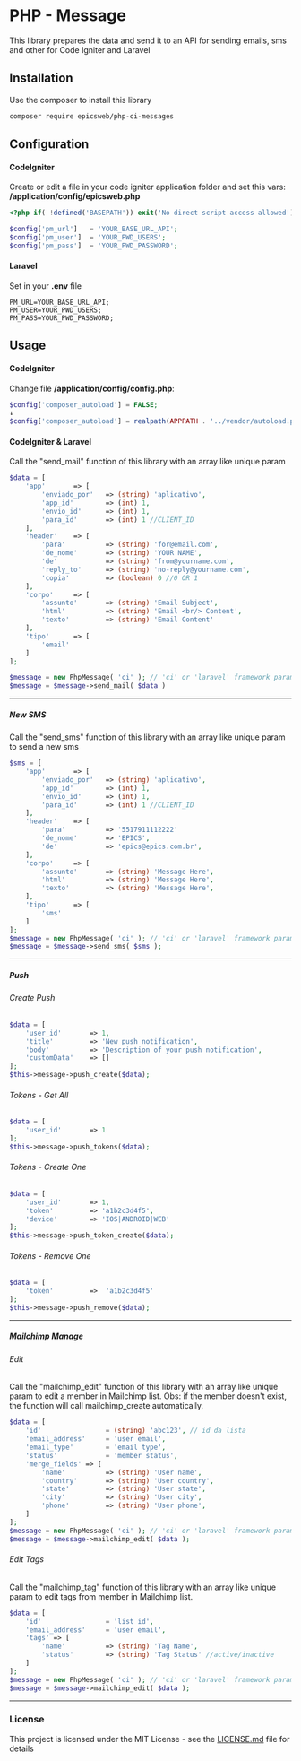 
# PHP - Message

This library prepares the data and send it to an API for sending emails, sms and other for Code Igniter and Laravel

## Installation

Use the composer to install this library

```bash
composer require epicsweb/php-ci-messages
```

## Configuration

#### CodeIgniter

Create or edit a file in your code igniter application folder and set this vars: **/application/config/epicsweb.php**

```php
<?php if( !defined('BASEPATH')) exit('No direct script access allowed');

$config['pm_url']   = 'YOUR_BASE_URL_API';
$config['pm_user']  = 'YOUR_PWD_USERS';
$config['pm_pass']  = 'YOUR_PWD_PASSWORD';
```

#### Laravel

Set in your **.env** file

```
PM_URL=YOUR_BASE_URL_API;
PM_USER=YOUR_PWD_USERS;
PM_PASS=YOUR_PWD_PASSWORD;
```

## Usage

#### CodeIgniter

Change file **/application/config/config.php**:

```php
$config['composer_autoload'] = FALSE;
↓
$config['composer_autoload'] = realpath(APPPATH . '../vendor/autoload.php');
```

#### CodeIgniter & Laravel

Call the "send_mail" function of this library with an array like unique param

```php
$data = [
    'app'       => [
        'enviado_por'   => (string) 'aplicativo',
        'app_id'        => (int) 1,
        'envio_id'      => (int) 1,
        'para_id'       => (int) 1 //CLIENT_ID
    ],
    'header'    => [
        'para'          => (string) 'for@email.com',
        'de_nome'       => (string) 'YOUR NAME',
        'de'            => (string) 'from@yourname.com',
        'reply_to'      => (string) 'no-reply@yourname.com',
        'copia'         => (boolean) 0 //0 OR 1
    ],
    'corpo'     => [
        'assunto'       => (string) 'Email Subject',
        'html'          => (string) 'Email <br/> Content',
        'texto'         => (string) 'Email Content'
    ],
    'tipo'      => [
        'email'
    ]
];

$message = new PhpMessage( 'ci' ); // 'ci' or 'laravel' framework params (default = ci)
$message = $message->send_mail( $data )
 ```
------------

##### New SMS

Call the "send_sms" function of this library with an array like unique param to send a new sms

```php
$sms = [
    'app'       => [
        'enviado_por'   => (string) 'aplicativo',
        'app_id'        => (int) 1,
        'envio_id'      => (int) 1,
        'para_id'       => (int) 1 //CLIENT_ID
    ],
    'header'    => [
        'para'          => '5517911112222'
        'de_nome'       => 'EPICS',
        'de'            => 'epics@epics.com.br',
    ],
    'corpo'     => [
        'assunto'       => (string) 'Message Here',
        'html'          => (string) 'Message Here',
        'texto'         => (string) 'Message Here',
    ],
    'tipo'      => [
        'sms'
    ]
];
$message = new PhpMessage( 'ci' ); // 'ci' or 'laravel' framework params (default = ci)
$message = $message->send_sms( $sms );
```
------------

##### Push

###### Create Push
```php
$data = [
    'user_id'       => 1,
    'title'         => 'New push notification',
    'body'          => 'Description of your push notification', 
    'customData'    => []
];
$this->message->push_create($data);
```

###### Tokens - Get All
```php
$data = [
    'user_id'       => 1
];
$this->message->push_tokens($data);
```

###### Tokens - Create One
```php
$data = [
    'user_id'       => 1,
    'token'         => 'a1b2c3d4f5',
    'device'        => 'IOS|ANDROID|WEB'
];
$this->message->push_token_create($data);
```

###### Tokens - Remove One
```php
$data = [
    'token'         =>  'a1b2c3d4f5'
];
$this->message->push_remove($data);
```

------------

##### Mailchimp Manage

###### Edit

Call the "mailchimp_edit" function of this library with an array like unique param to edit a member in Mailchimp list. Obs: if the member doesn't exist, the function will call mailchimp_create automatically.

```php
$data = [
    'id'                = (string) 'abc123', // id da lista
    'email_address'     = 'user email',
    'email_type'        = 'email type',
    'status'            = 'member status',
    'merge_fields' => [
        'name'          => (string) 'User name',
        'country'       => (string) 'User country',
        'state'         => (string) 'User state',
        'city'          => (string) 'User city',
        'phone'         => (string) 'User phone',
    ]
];
$message = new PhpMessage( 'ci' ); // 'ci' or 'laravel' framework params (default = ci)
$message = $message->mailchimp_edit( $data );
```

###### Edit Tags

Call the "mailchimp_tag" function of this library with an array like unique param to edit tags from member in Mailchimp list.

```php
$data = [
    'id'                = 'list id',
    'email_address'     = 'user email',
    'tags' => [
        'name'          => (string) 'Tag Name',
        'status'        => (string) 'Tag Status' //active/inactive
    ]
];
$message = new PhpMessage( 'ci' ); // 'ci' or 'laravel' framework params (default = ci)
$message = $message->mailchimp_edit( $data );
```

------------

### License
This project is licensed under the MIT License - see the [LICENSE.md](https://github.com/epicsweb/mensagens-php/blob/master/LICENSE) file for details

